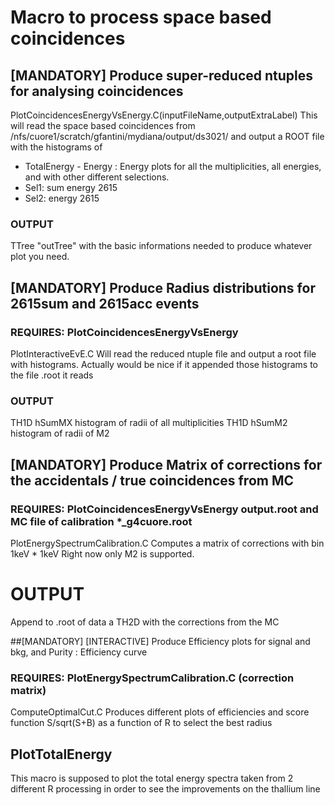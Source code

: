 # Macro to process space based coincidences

## [MANDATORY] Produce super-reduced ntuples for analysing coincidences
PlotCoincidencesEnergyVsEnergy.C(inputFileName,outputExtraLabel)
This will read the space based coincidences from /nfs/cuore1/scratch/gfantini/mydiana/output/ds3021/ and output a ROOT file with the histograms of
- TotalEnergy - Energy : Energy plots for all the multiplicities, all energies, and with other different selections.
- Sel1: sum energy 2615
- Sel2: energy 2615
### OUTPUT
TTree "outTree" with the basic informations needed to produce whatever plot you need.

## [MANDATORY] Produce Radius distributions for 2615sum and 2615acc events
### REQUIRES:   PlotCoincidencesEnergyVsEnergy
PlotInteractiveEvE.C
Will read the reduced ntuple file and output a root file with histograms.
Actually would be nice if it appended those histograms to the file .root it reads
### OUTPUT
TH1D hSumMX histogram of radii of all multiplicities
TH1D hSumM2 histogram of radii of M2

## [MANDATORY] Produce Matrix of corrections for the accidentals / true coincidences from MC
### REQUIRES:   PlotCoincidencesEnergyVsEnergy output.root and MC file of calibration *_g4cuore.root 
PlotEnergySpectrumCalibration.C
Computes a matrix of corrections with bin 1keV * 1keV
Right now only M2 is supported.
# OUTPUT
Append to .root of data a TH2D with the corrections from the MC

##[MANDATORY] [INTERACTIVE] Produce Efficiency plots for signal and bkg, and Purity : Efficiency curve
### REQUIRES: PlotEnergySpectrumCalibration.C (correction matrix)
ComputeOptimalCut.C
Produces different plots of efficiencies and score function S/sqrt(S+B) as a function of R to select the best radius

## PlotTotalEnergy
This macro is supposed to plot the total energy spectra taken from 2 different R processing in order to see the improvements on the thallium line 